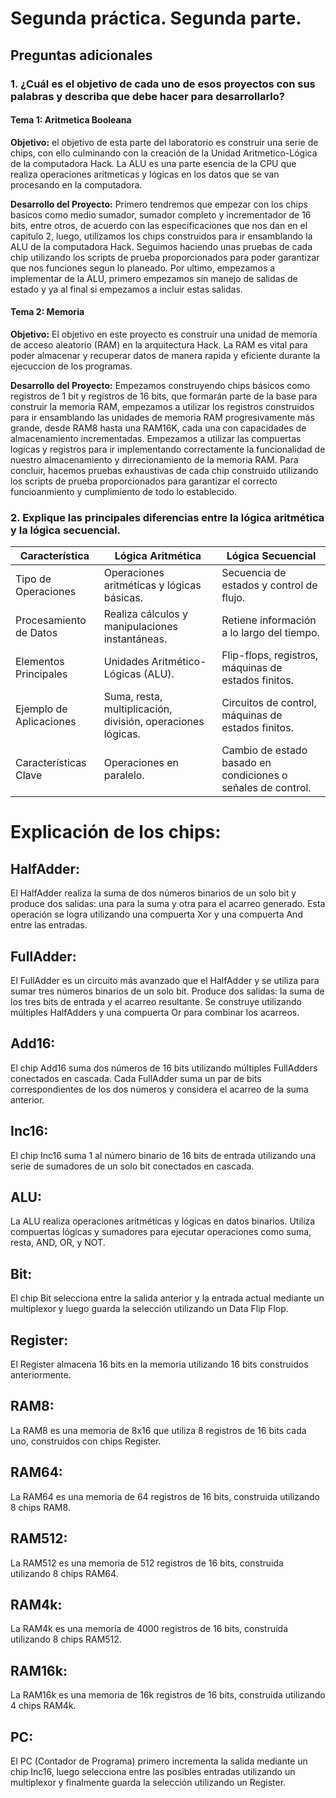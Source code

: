 # Segunda práctica. Segunda parte.


## Preguntas adicionales

### 1. ¿Cuál es el objetivo de cada uno de esos proyectos con sus palabras y describa que debe hacer para desarrollarlo?

#### Tema 1: Aritmetica Booleana

**Objetivo:**
el objetivo de esta parte del laboratorio es construir una serie de chips, con ello culminando con la creación de la Unidad Aritmetico-Lógica de la computadora Hack. La ALU es una parte esencia de la CPU que realiza operaciones aritmeticas y lógicas en los datos que se van procesando en la computadora.

**Desarrollo del Proyecto:**
Primero tendremos que empezar con los chips basicos como medio sumador, sumador completo y incrementador de 16 bits, entre otros, de acuerdo con las especificaciones que nos dan en el capitulo 2, luego, utilizamos los chips construidos para ir ensamblando la ALU de la computadora Hack. Seguimos haciendo unas pruebas de cada chip utilizando los scripts de prueba proporcionados para poder garantizar que nos funciones segun lo planeado. Por ultimo, empezamos a implementar de la ALU, primero empezamos sin manejo de salidas de estado y ya al final si empezamos a incluir estas salidas.

#### Tema 2: Memoria

**Objetivo:** El objetivo en este proyecto es construir una unidad de memoria de acceso aleatorio (RAM) en la arquitectura Hack. La RAM es vital para poder almacenar y recuperar datos de manera rapida y eficiente durante la ejecuccion de los programas.

**Desarrollo del Proyecto:** Empezamos construyendo chips básicos como registros de 1 bit y registros de 16 bits, que formarán parte de la base para construir la memoria RAM, empezamos a utilizar los registros construidos para ir ensamblando las unidades de memoria RAM progresivamente más grande, desde RAM8 hasta una RAM16K, cada una con capacidades de almacenamiento incrementadas. Empezamos a utilizar las compuertas logicas y registros para ir implementando correctamente la funcionalidad de nuestro almacenamiento y dirrecionamiento de la memoria RAM. Para concluir, hacemos pruebas exhaustivas de cada chip construido utilizando los scripts de prueba proporcionados para garantizar el correcto funcioanmiento y cumplimiento de todo lo establecido.

### 2. Explique las principales diferencias entre la lógica aritmética y la lógica secuencial.

| Característica           | Lógica Aritmética                                  | Lógica Secuencial                                |
|--------------------------|----------------------------------------------------|---------------------------------------------------|
| Tipo de Operaciones      | Operaciones aritméticas y lógicas básicas.        | Secuencia de estados y control de flujo.         |
| Procesamiento de Datos   | Realiza cálculos y manipulaciones instantáneas.    | Retiene información a lo largo del tiempo.       |
| Elementos Principales    | Unidades Aritmético-Lógicas (ALU).                | Flip-flops, registros, máquinas de estados finitos.|
| Ejemplo de Aplicaciones  | Suma, resta, multiplicación, división, operaciones lógicas. | Circuitos de control, máquinas de estados finitos. |
| Características Clave    | Operaciones en paralelo.                           | Cambio de estado basado en condiciones o señales de control. |

# Explicación de los chips:

## HalfAdder:
El HalfAdder realiza la suma de dos números binarios de un solo bit y produce dos salidas: una para la suma y otra para el acarreo generado. Esta operación se logra utilizando una compuerta Xor y una compuerta And entre las entradas.

## FullAdder:
El FullAdder es un circuito más avanzado que el HalfAdder y se utiliza para sumar tres números binarios de un solo bit. Produce dos salidas: la suma de los tres bits de entrada y el acarreo resultante. Se construye utilizando múltiples HalfAdders y una compuerta Or para combinar los acarreos.

## Add16:
El chip Add16 suma dos números de 16 bits utilizando múltiples FullAdders conectados en cascada. Cada FullAdder suma un par de bits correspondientes de los dos números y considera el acarreo de la suma anterior.

## Inc16:
El chip Inc16 suma 1 al número binario de 16 bits de entrada utilizando una serie de sumadores de un solo bit conectados en cascada.

## ALU:
La ALU realiza operaciones aritméticas y lógicas en datos binarios. Utiliza compuertas lógicas y sumadores para ejecutar operaciones como suma, resta, AND, OR, y NOT.

## Bit:
El chip Bit selecciona entre la salida anterior y la entrada actual mediante un multiplexor y luego guarda la selección utilizando un Data Flip Flop.

## Register:
El Register almacena 16 bits en la memoria utilizando 16 bits construidos anteriormente.

## RAM8:
La RAM8 es una memoria de 8x16 que utiliza 8 registros de 16 bits cada uno, construidos con chips Register.

## RAM64:
La RAM64 es una memoria de 64 registros de 16 bits, construida utilizando 8 chips RAM8.

## RAM512:
La RAM512 es una memoria de 512 registros de 16 bits, construida utilizando 8 chips RAM64.

## RAM4k:
La RAM4k es una memoria de 4000 registros de 16 bits, construida utilizando 8 chips RAM512.

## RAM16k:
La RAM16k es una memoria de 16k registros de 16 bits, construida utilizando 4 chips RAM4k.

## PC:
El PC (Contador de Programa) primero incrementa la salida mediante un chip Inc16, luego selecciona entre las posibles entradas utilizando un multiplexor y finalmente guarda la selección utilizando un Register.





